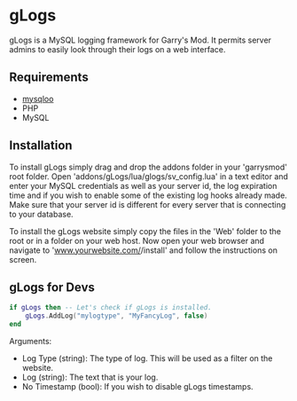 gLogs
=====

gLogs is a MySQL logging framework for Garry's Mod. It permits server admins to easily look through their logs on a web interface.

Requirements
------------
* [mysqloo]
* PHP
* MySQL

Installation
------------
To install gLogs simply drag and drop the addons folder in your 'garrysmod' root folder.
Open 'addons/gLogs/lua/glogs/sv_config.lua' in a text editor and enter your MySQL credentials as well as your server id, the log expiration time and if you wish to enable some of the existing log hooks already made. Make sure that your server id is different for every server that is connecting to your database.

To install the gLogs website simply copy the files in the 'Web' folder to the root or in a folder on your web host.
Now open your web browser and navigate to 'www.yourwebsite.com/<gLogsInstallPath>/install' and follow the instructions on screen.

gLogs for Devs
--------------
```lua
if gLogs then -- Let's check if gLogs is installed.
    gLogs.AddLog("mylogtype", "MyFancyLog", false)
end
```
Arguments:
* Log Type (string): The type of log. This will be used as a filter on the website.
* Log (string): The text that is your log.
* No Timestamp (bool): If you wish to disable gLogs timestamps.

[mysqloo]:http://facepunch.com/showthread.php?t=1357773
